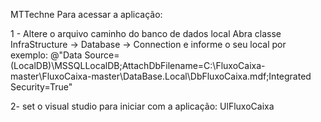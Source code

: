 MTTechne Para acessar a aplicação:

1 - Altere o arquivo caminho do banco de dados local
Abra classe InfraStructure -> Database -> Connection e informe o seu local
por exemplo:
@"Data Source=(LocalDB)\MSSQLLocalDB;AttachDbFilename=C:\FluxoCaixa-master\FluxoCaixa-master\DataBase\.Local\DbFluxoCaixa.mdf;Integrated Security=True"

2- set o visual studio para iniciar com a aplicação: UlFluxoCaixa
